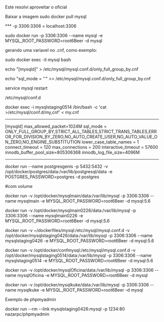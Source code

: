 Este resolvi aproveitar o oficial

Baixar a imagem
sudo docker pull mysql

*** -p 3306:3306  = localhost:3306


sudo docker run -p 3306:3306 --name mysql -e MYSQL_ROOT_PASSWORD=root6Beer -d mysql



gerando uma variavel no .cnf, como exemplo:

sudo docker exec -it mysql bash 

echo "[mysqld]" >  /etc/mysql/mysql.conf.d/only_full_group_by.cnf

echo "sql_mode = ''" >>  /etc/mysql/mysql.conf.d/only_full_group_by.cnf

service mysql restart


/etc/mysql/conf.d

docker exec -i mysqlstaging0514 /bin/bash -c 'cat >/etc/mysql/conf.d/my,cnf' < my.cnf

*************************
[mysqld]
max_allowed_packet=1024M
sql_mode = ONLY_FULL_GROUP_BY,STRICT_ALL_TABLES,STRICT_TRANS_TABLES,ERROR_FOR_DIVISION_BY_ZERO,NO_AUTO_CREATE_USER,NO_AUTO_VALUE_ON_ZERO,NO_ENGINE_SUBSTITUTION
lower_case_table_names = 1
connect_timeout = 120
max_connections = 200
interactive_timeout = 57600
innodb_buffer_pool_size=805306368
innodb_log_file_size=4096M
*************************


docker run --name postgresgenis -p 5432:5432 -v /opt/docker/postgres/data:/var/lib/postgresql/data -e POSTGRES_PASSWORD=postgres -d postgres




#com volume

docker run -v /opt/docker/mysqlmain/data:/var/lib/mysql -p 3306:3306 --name mysqlmain -e MYSQL_ROOT_PASSWORD=root6Beer -d mysql:5.6

docker run -v /opt/docker/mysqlmain0226/data:/var/lib/mysql -p 3306:3306 --name mysqlmain0226 -e MYSQL_ROOT_PASSWORD=root6Beer -d mysql:5.6

docker run -v ~/dockerfiles/mysql:/etc/mysql/mysql.conf.d -v /opt/docker/mysqlstaging0426/data:/var/lib/mysql -p 3306:3306 --name mysqlstaging0426 -e MYSQL_ROOT_PASSWORD=root6Beer -d mysql:5.6

docker run -v /opt/docker/confmysql:/etc/mysql/mysql.conf.d -v /opt/docker/mysqlstaging0514/data:/var/lib/mysql -p 3306:3306 --name mysqlstaging0514 -e MYSQL_ROOT_PASSWORD=root6Beer -d mysql:5.6

docker run -v /opt/docker/mysqlOficina/data:/var/lib/mysql -p 3306:3306 --name mysqlOficina -e MYSQL_ROOT_PASSWORD=root6Beer -d mysql

docker run -v /opt/docker/mysqlkuke/data:/var/lib/mysql -p 3306:3306 --name mysqlkuke -e MYSQL_ROOT_PASSWORD=root6Beer -d mysql


Exemplo de phpmyadmin

docker run --rm --link mysqlstaging0426:mysql -p 1234:80 nazarpc/phpmyadmin
